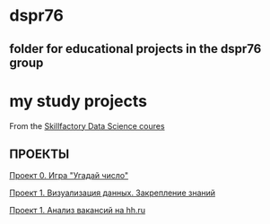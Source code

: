 # dspr76
## folder for educational projects in the dspr76 group
# my study projects

From the [Skillfactory Data Science coures](https://lms.skillfactory.ru/courses/course-v1:SkillFactory+DSPR-2.0+14JULY2021/course/) 

## ПРОЕКТЫ

[Проект 0. Игра "Угадай число"](https://github.com/TalibullinaEM/dspr76/tree/main/project_0)

[Проект 1. Визуализация данных. Закрепление знаний](https://github.com/TalibullinaEM/dspr76/tree/main/visual)

[Проект 1. Анализ вакансий на hh.ru](https://github.com/TalibullinaEM/dspr76/tree/main/project_1)

